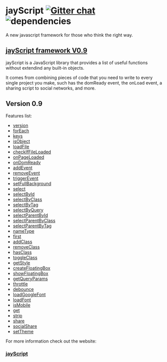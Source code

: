 jayScript [![Gitter chat](https://badges.gitter.im/JWebCoder/jayScript.png)](https://gitter.im/JWebCoder/jayScript) ![dependencies](http://img.shields.io/gemnasium/mathiasbynens/he.svg?style=flat)
=========


A new javascript framework for those who think the right way.

[jayScript framework V0.9](http://jayscript.servehttp.com)
------------------------

jayScript is a JavaScript library that provides a list of useful functions without extendind any built-in objects.

It comes from combining pieces of code that you need to write to every single project you make, such has the domReady event, the onLoad event, a sharing script to social networks, and more.

Version 0.9
-----------

Features list:

-   [version](<#version>)
-   [forEach](<#forEach>)
-   [keys](<#keys>)
-   [isObject](<#isObject>)
-   [loadFile](<#loadFile>)
-   [checkIfFileLoaded](<#checkIfFileLoaded>)
-   [onPageLoaded](<#onPageLoaded>)
-   [onDomReady](<#onDomReady>)
-   [addEvent](<#addEvent>)
-   [removeEvent](<#removeEvent>)
-   [triggerEvent](<#triggerEvent>)
-   [setFullBackground](<#setFullBackground>)
-   [select](<#select>)
-   [selectById](<#selectById>)
-   [selectByClass](<#selectByClass>)
-   [selectByTag](<#selectByTag>)
-   [selectByQuery](<#selectByQuery>)
-   [selectParentById](<#selectParentById>)
-   [selectParentByClass](<#selectParentByClass>)
-   [selectParentByTag](<#selectParentByTag>)
-   [nameType](<#nameType>)
-   [first](<#first>)
-   [addClass](<#addClass>)
-   [removeClass](<#removeClass>)
-   [hasClass](<#hasClass>)
-   [toggleClass](<#toggleClass>)
-   [getStyle](<#getStyle>)
-   [createFloatingBox](<#createFloatingBox>)
-   [showFloatingBox](<#showFloatingBox>)
-   [getQueryParams](<#getQueryParams>)
-   [throttle](<#throttle>)
-   [debounce](<#debounce>)
-   [loadGoogleFont](<#loadGoogleFont>)
-   [loadFont](<#loadFont>)
-   [isMobile](<#isMobile>)
-   [get](<#get>)
-   [strip](<#strip>)
-   [share](<#share>)
-   [socialShare](<#socialShare>)
   -   [setTheme](<#setTheme>)

For more information check out the website:
### [jayScript](http://jayscript.servehttp.com)
